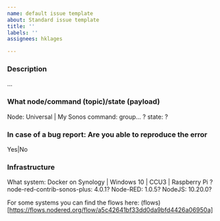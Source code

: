 ```yaml
---
name: default issue template
about: Standard issue template
title: ''
labels: ''
assignees: hklages

---
```


### Description
...

### What node/command (topic)/state (payload)
Node: Universal | My Sonos
command: group... ?
state: ?

### In case of a bug report: Are you able to reproduce the error
Yes|No

### Infrastructure
What system: Docker on Synology | Windows 10 | CCU3 | Raspberry Pi ? 
node-red-contrib-sonos-plus: 4.0.1? 
Node-RED: 1.0.5?
NodeJS: 10.20.0?

For some systems you can find the flows here: 
(flows)[https://flows.nodered.org/flow/a5c42641bf33dd0da9bfd4426a06950a]

